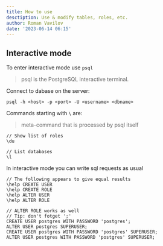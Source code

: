 ```yaml
---
title: How to use
desctiption: Use & modify tables, roles, etc.
author: Roman Vavilov
date: '2023-06-14 06:15'
---
```


## Interactive mode

To enter interactive mode use `psql`

> psql is the PostgreSQL interactive terminal.

Connect to dabase on the server:
```Shell
psql -h <host> -p <port> -U <username> <dbname>
```

Commands starting with `\` are:
> meta-command that is processed by psql
       itself
```Shell
// Show list of roles
\du

// List databases
\l
```

In interactive mode you can write sql requests as usual
```Shell
// The following appears to give equal results
\help CREATE USER
\help CREATE ROLE
\help ALTER USER
\help ALTER ROLE

// ALTER ROLE works as well
// Tip: don't fotget ';'
CREATE USER postgres WITH PASSWORD 'postgres';
ALTER USER postgres SUPERUSER;
CREATE USER postgres WITH PASSWORD 'postgres' SUPERUSER;
ALTER USER postgres WITH PASSWORD 'postgres' SUPERUSER;
```
